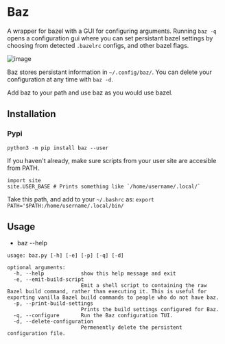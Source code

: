 # Baz
A wrapper for bazel with a GUI for configuring arguments. Running `baz -q` opens a configuration gui where you can set persistant bazel settings by choosing from detected `.bazelrc` configs, and other bazel flags.

![image](https://i.imgur.com/g0eoEIt.png)

Baz stores persistant information in `~/.config/baz/`. You can delete your configuration at any time with `baz -d`.

Add baz to your path and use baz as you would use bazel.

## Installation
### Pypi
```
python3 -m pip install baz --user
```
If you haven't already, make sure scripts from your user site are accesible from PATH.
```
import site
site.USER_BASE # Prints something like `/home/username/.local/`
```
Take this path, and add to your `~/.bashrc` as: `export PATH='$PATH:/home/username/.local/bin/`

## Usage
* baz --help
```
usage: baz.py [-h] [-e] [-p] [-q] [-d]

optional arguments:
  -h, --help            show this help message and exit
  -e, --emit-build-script
                        Emit a shell script to containing the raw Bazel build command, rather than executing it. This is useful for exporting vanilla Bazel build commands to people who do not have baz.
  -p, --print-build-settings
                        Prints the build settings configured for Baz.
  -q, --configure       Run the Baz configuration TUI.
  -d, --delete-configuration
                        Permenently delete the persistent configuration file.
```
